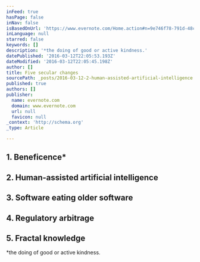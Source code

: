 ```yaml
---
inFeed: true
hasPage: false
inNav: false
isBasedOnUrl: 'https://www.evernote.com/Home.action#n=9e746f78-791d-48c0-a1f5-6c7e76c3b776&ses=4&sh=2&sds=5&'
inLanguage: null
starred: false
keywords: []
description: '*the doing of good or active kindness.'
datePublished: '2016-03-12T22:05:53.193Z'
dateModified: '2016-03-12T22:05:45.198Z'
author: []
title: Five secular changes
sourcePath: _posts/2016-03-12-2-human-assisted-artificial-intelligence.md
published: true
authors: []
publisher:
  name: evernote.com
  domain: www.evernote.com
  url: null
  favicon: null
_context: 'http://schema.org'
_type: Article

---
```

## 1\. Beneficence\*   

## 2\. Human-assisted artificial intelligence 

## 3\. Software eating older software 

## 4\. Regulatory arbitrage 

## 5\. Fractal knowledge 

\*the doing of good or active kindness.